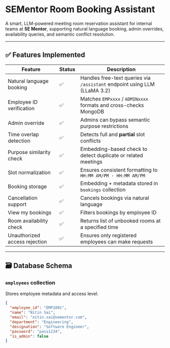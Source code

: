# SEMentor Room Booking Assistant

A smart, LLM-powered meeting room reservation assistant for internal teams at **SE Mentor**, supporting natural language booking, admin overrides, availability queries, and semantic conflict resolution.

---

## ✅ Features Implemented

| Feature                           | Status | Description |
|----------------------------------|--------|-------------|
| Natural language booking         | ✅     | Handles free-text queries via `/assistant` endpoint using LLM (LLaMA 3.2) |
| Employee ID verification         | ✅     | Matches `EMPxxxx` / `ADMINxxxx` formats and cross-checks MongoDB |
| Admin override                   | ✅     | Admins can bypass semantic purpose restrictions |
| Time overlap detection           | ✅     | Detects full and **partial** slot conflicts |
| Purpose similarity check         | ✅     | Embedding-based check to detect duplicate or related meetings |
| Slot normalization               | ✅     | Ensures consistent formatting to `HH:MM AM/PM - HH:MM AM/PM` |
| Booking storage                  | ✅     | Embedding + metadata stored in `bookings` collection |
| Cancellation support             | ✅     | Cancels bookings via natural language |
| View my bookings                 | ✅     | Filters bookings by employee ID |
| Room availability check          | ✅     | Returns list of unbooked rooms at a specified time |
| Unauthorized access rejection    | ✅     | Ensures only registered employees can make requests |

---

## 🗃️ Database Schema

### `employees` collection
Stores employee metadata and access level.

```json
{
  "employee_id": "EMP1001",
  "name": "Nitin Sai",
  "email": "nitin.sai@sementor.com",
  "department": "Engineering",
  "designation": "Software Engineer",
  "password": "pass1234",
  "is_admin": false
}
